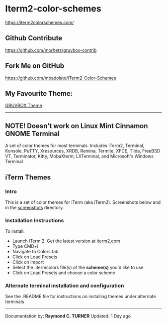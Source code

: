 # Iterm2-color-schemes
<https://iterm2colorschemes.com/>

## Github Contribute
<https://github.com/morhetz/gruvbox-contrib>

## Fork Me on GitHub
<https://github.com/mbadolato/iTerm2-Color-Schemes>

## My Favourite Theme:

<a href="https://raw.githubusercontent.com/mbadolato/iTerm2-Color-Schemes/master/schemes/GruvboxDark.itermcolors">GRUVBOX Theme</a>

---

## NOTE! Doesn't work on Linux Mint Cinnamon GNOME Terminal

A set of color themes for most terminals.
Includes iTerm2, Terminal, Konsole, PuTTY, Xresources, XRDB, Remina, Termite, XFCE, Tilda, FreeBSD VT, Terminator, Kitty, MobaXterm, LXTerminal, and Microsoft's Windows Terminal

## iTerm Themes

### Intro
This is a set of color themes for iTerm (aka iTerm2). Screenshots below and in the <a href="https://github.com/mbadolato/iTerm2-Color-Schemes/tree/master/screenshots">screenshots</a> directory.

### Installation Instructions
To install:

* Launch iTerm 2. Get the latest version at <a href="http://www.iterm2.com/">iterm2.com</a>
* Type CMD+i
* Navigate to Colors tab
* Click on Load Presets
* Click on Import
* Select the .itermcolors file(s) of the **scheme(s)** you'd like to use
* Click on Load Presets and choose a color scheme

### Alternate terminal installation and configuration
See the <a hfer="https://github.com/mbadolato/iTerm2-Color-Schemes/blob/master/README.md#extra">.README</a> file for instructions on installing themes under alternate terminals



---

Documentation by: **Raymond C. TURNER**
Updated: 1 Day ago